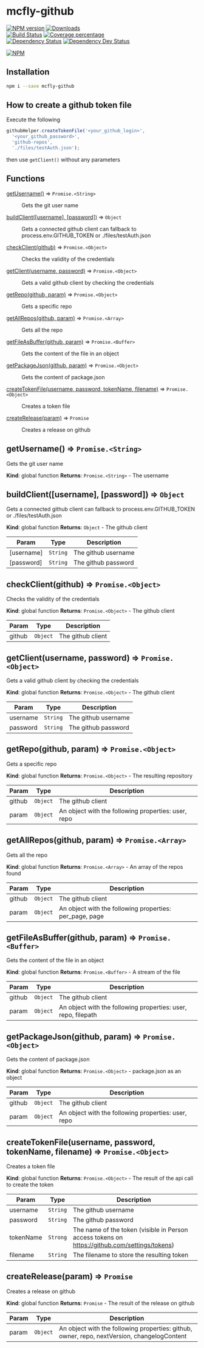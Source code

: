 # mcfly-github

[![NPM version][npm-image]][npm-url] [![Downloads][downloads-image]][downloads-url]   
[![Build Status][travis-image]][travis-url] [![Coverage percentage][coveralls-image]][coveralls-url]    
[![Dependency Status][daviddm-image]][daviddm-url] [![Dependency Dev Status][daviddm-dev-image]][daviddm-dev-url]    

[![NPM][npm-nodei-image]][npm-nodei-url]

## Installation
```bash
npm i --save mcfly-github
```

## How to create a github token file
Execute the following
```js
githubHelper.createTokenFile('<your_github_login>', 
  '<your_github_password>', 
  'github-repos', 
  './files/testAuth.json'); 
```
then use `getClient()` without any parameters

## Functions

<dl>
<dt><a href="#getUsername">getUsername()</a> ⇒ <code>Promise.&lt;String&gt;</code></dt>
<dd><p>Gets the git user name</p>
</dd>
<dt><a href="#buildClient">buildClient([username], [password])</a> ⇒ <code>Object</code></dt>
<dd><p>Gets a connected github client
can fallback to process.env.GITHUB_TOKEN or ./files/testAuth.json</p>
</dd>
<dt><a href="#checkClient">checkClient(github)</a> ⇒ <code>Promise.&lt;Object&gt;</code></dt>
<dd><p>Checks the validity of the credentials</p>
</dd>
<dt><a href="#getClient">getClient(username, password)</a> ⇒ <code>Promise.&lt;Object&gt;</code></dt>
<dd><p>Gets a valid github client by checking the credentials</p>
</dd>
<dt><a href="#getRepo">getRepo(github, param)</a> ⇒ <code>Promise.&lt;Object&gt;</code></dt>
<dd><p>Gets a specific repo</p>
</dd>
<dt><a href="#getAllRepos">getAllRepos(github, param)</a> ⇒ <code>Promise.&lt;Array&gt;</code></dt>
<dd><p>Gets all the repo</p>
</dd>
<dt><a href="#getFileAsBuffer">getFileAsBuffer(github, param)</a> ⇒ <code>Promise.&lt;Buffer&gt;</code></dt>
<dd><p>Gets the content of the file in an object</p>
</dd>
<dt><a href="#getPackageJson">getPackageJson(github, param)</a> ⇒ <code>Promise.&lt;Object&gt;</code></dt>
<dd><p>Gets the content of package.json</p>
</dd>
<dt><a href="#createTokenFile">createTokenFile(username, password, tokenName, filename)</a> ⇒ <code>Promise.&lt;Object&gt;</code></dt>
<dd><p>Creates a token file</p>
</dd>
<dt><a href="#createRelease">createRelease(param)</a> ⇒ <code>Promise</code></dt>
<dd><p>Creates a release on github</p>
</dd>
</dl>

<a name="getUsername"></a>

## getUsername() ⇒ <code>Promise.&lt;String&gt;</code>
Gets the git user name

**Kind**: global function
**Returns**: <code>Promise.&lt;String&gt;</code> - The username
<a name="buildClient"></a>

## buildClient([username], [password]) ⇒ <code>Object</code>
Gets a connected github client
can fallback to process.env.GITHUB_TOKEN or ./files/testAuth.json

**Kind**: global function
**Returns**: <code>Object</code> - The github client

| Param | Type | Description |
| --- | --- | --- |
| [username] | <code>String</code> | The github username |
| [password] | <code>String</code> | The github password |

<a name="checkClient"></a>

## checkClient(github) ⇒ <code>Promise.&lt;Object&gt;</code>
Checks the validity of the credentials

**Kind**: global function
**Returns**: <code>Promise.&lt;Object&gt;</code> - The github client

| Param | Type | Description |
| --- | --- | --- |
| github | <code>Object</code> | The github client |

<a name="getClient"></a>

## getClient(username, password) ⇒ <code>Promise.&lt;Object&gt;</code>
Gets a valid github client by checking the credentials

**Kind**: global function
**Returns**: <code>Promise.&lt;Object&gt;</code> - The github client

| Param | Type | Description |
| --- | --- | --- |
| username | <code>String</code> | The github username |
| password | <code>String</code> | The github password |

<a name="getRepo"></a>

## getRepo(github, param) ⇒ <code>Promise.&lt;Object&gt;</code>
Gets a specific repo

**Kind**: global function
**Returns**: <code>Promise.&lt;Object&gt;</code> - The resulting repository

| Param | Type | Description |
| --- | --- | --- |
| github | <code>Object</code> | The github client |
| param | <code>Object</code> | An object with the following properties: user, repo |

<a name="getAllRepos"></a>

## getAllRepos(github, param) ⇒ <code>Promise.&lt;Array&gt;</code>
Gets all the repo

**Kind**: global function
**Returns**: <code>Promise.&lt;Array&gt;</code> - An array of the repos found

| Param | Type | Description |
| --- | --- | --- |
| github | <code>Object</code> | The github client |
| param | <code>Object</code> | An object with the following properties: per_page, page |

<a name="getFileAsBuffer"></a>

## getFileAsBuffer(github, param) ⇒ <code>Promise.&lt;Buffer&gt;</code>
Gets the content of the file in an object

**Kind**: global function
**Returns**: <code>Promise.&lt;Buffer&gt;</code> - A stream of the file

| Param | Type | Description |
| --- | --- | --- |
| github | <code>Object</code> | The github client |
| param | <code>Object</code> | An object with the following properties: user, repo, filepath |

<a name="getPackageJson"></a>

## getPackageJson(github, param) ⇒ <code>Promise.&lt;Object&gt;</code>
Gets the content of package.json

**Kind**: global function
**Returns**: <code>Promise.&lt;Object&gt;</code> - package.json as an object

| Param | Type | Description |
| --- | --- | --- |
| github | <code>Object</code> | The github client |
| param | <code>Object</code> | An object with the following properties: user, repo |

<a name="createTokenFile"></a>

## createTokenFile(username, password, tokenName, filename) ⇒ <code>Promise.&lt;Object&gt;</code>
Creates a token file

**Kind**: global function
**Returns**: <code>Promise.&lt;Object&gt;</code> - The result of the api call to create the token

| Param | Type | Description |
| --- | --- | --- |
| username | <code>String</code> | The github username |
| password | <code>String</code> | The github password |
| tokenName | <code>Strong</code> | The name of the token (visible in Person access tokens on https://github.com/settings/tokens) |
| filename | <code>String</code> | The filename to store the resulting token |

<a name="createRelease"></a>

## createRelease(param) ⇒ <code>Promise</code>
Creates a release on github

**Kind**: global function
**Returns**: <code>Promise</code> - The result of the release on github

| Param | Type | Description |
| --- | --- | --- |
| param | <code>Object</code> | An object with the following properties: github, owner, repo, nextVersion, changelogContent |


[npm-image]: https://badge.fury.io/js/mcfly-github.svg
[npm-url]: https://npmjs.org/package/mcfly-github
[npm-nodei-image]: https://nodei.co/npm/mcfly-github.png?downloads=false&downloadRank=false&stars=false
[npm-nodei-url]: https://nodei.co/npm/mcfly-github
[downloads-image]: http://img.shields.io/npm/dm/mcfly-github.svg
[downloads-url]: http://badge.fury.io/js/mcfly-github
[travis-image]: https://travis-ci.org/mcfly-io/mcfly-github.svg?branch=master
[travis-url]: https://travis-ci.org/mcfly-io/mcfly-github
[daviddm-image]: https://david-dm.org/mcfly-io/mcfly-github.svg?theme=shields.io
[daviddm-url]: https://david-dm.org/mcfly-io/mcfly-github
[daviddm-dev-image]: https://david-dm.org/mcfly-io/mcfly-github/dev-status.svg?theme=shields.io
[daviddm-dev-url]: https://david-dm.org/mcfly-io/mcfly-github#info=devDependencies
[coveralls-image]: https://coveralls.io/repos/mcfly-io/mcfly-github/badge.svg
[coveralls-url]: https://coveralls.io/r/mcfly-io/mcfly-github
[gitter-image]: https://badges.gitter.im/Join%20Chat.svg
[gitter-url]: https://gitter.im/mcfly-io/mcfly-github?utm_source=badge&utm_medium=badge&utm_campaign=pr-badge&utm_content=badge


